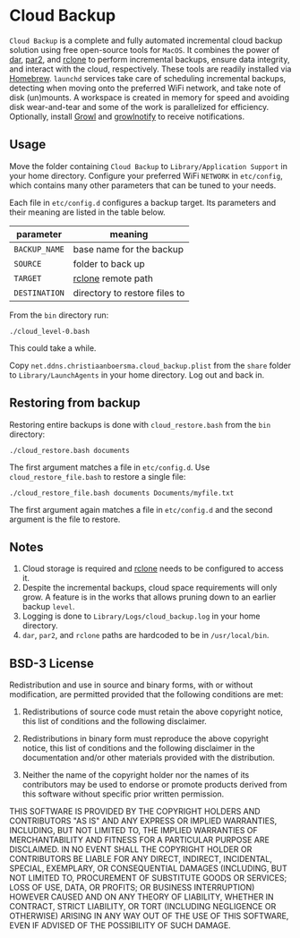 # Cloud Backup

`Cloud Backup` is a complete and fully automated incremental cloud backup solution using free open-source tools for `MacOS`. It combines the power of [dar](http://dar.linux.free.fr), [par2](http://parchive.sourceforge.net), and [rclone](https://rclone.org) to perform incremental backups, ensure data integrity, and interact with the cloud, respectively. These tools are readily installed via [Homebrew](https://brew.sh). `launchd` services take care of scheduling incremental backups, detecting when moving onto the preferred WiFi network, and take note of disk (un)mounts. A workspace is created in memory for speed and avoiding disk wear-and-tear and some of the work is parallelized for efficiency. Optionally, install [Growl](https://github.com/growl/growl/tags) and [growlnotify](https://github.com/growl/growl/tags) to receive notifications.

## Usage

Move the folder containing `Cloud Backup` to `Library/Application Support` in your home directory. Configure your preferred WiFi `NETWORK` in `etc/config`, which contains many other parameters that can be tuned to your needs.

Each file in `etc/config.d` configures a backup target. Its parameters and their meaning are listed in the table below.

|parameter|meaning|
--------|-----
|`BACKUP_NAME`|base name for the backup|
|`SOURCE`|folder to back up|
|`TARGET`|[rclone](https://rclone.org) remote path|
|`DESTINATION`| directory to restore files to|

From the `bin` directory run:

```shell
./cloud_level-0.bash
```

This could take a while.

Copy `net.ddns.christiaanboersma.cloud_backup.plist` from the `share` folder to `Library/LaunchAgents` in your home directory. Log out and back in.

## Restoring from backup

Restoring entire backups is done with `cloud_restore.bash` from the `bin` directory:

```shell
./cloud_restore.bash documents
```

The first argument matches a file in `etc/config.d`. Use `cloud_restore_file.bash` to restore a single file:

```shell
./cloud_restore_file.bash documents Documents/myfile.txt
```

The first argument again matches a file in `etc/config.d` and the second argument is the file to restore.

## Notes

1. Cloud storage is required and [rclone](https://rclone.org) needs to be configured to access it.
2. Despite the incremental backups, cloud space requirements will only grow. A feature is in the works that allows pruning down to an earlier backup `level`.
3. Logging is done to `Library/Logs/cloud_backup.log` in your home directory.
4. `dar`, `par2`, and `rclone` paths are hardcoded to be in  `/usr/local/bin`.

## BSD-3 License

Redistribution and use in source and binary forms, with or without modification, are permitted provided that the following conditions are met:

1. Redistributions of source code must retain the above copyright notice, this list of conditions and the following disclaimer.

2. Redistributions in binary form must reproduce the above copyright notice, this list of conditions and the following disclaimer in the documentation and/or other materials provided with the distribution.

3. Neither the name of the copyright holder nor the names of its contributors may be used to endorse or promote products derived from this software without specific prior written permission.

THIS SOFTWARE IS PROVIDED BY THE COPYRIGHT HOLDERS AND CONTRIBUTORS "AS IS" AND ANY EXPRESS OR IMPLIED WARRANTIES, INCLUDING, BUT NOT LIMITED TO, THE IMPLIED WARRANTIES OF MERCHANTABILITY AND FITNESS FOR A PARTICULAR PURPOSE ARE DISCLAIMED. IN NO EVENT SHALL THE COPYRIGHT HOLDER OR CONTRIBUTORS BE LIABLE FOR ANY DIRECT, INDIRECT, INCIDENTAL, SPECIAL, EXEMPLARY, OR CONSEQUENTIAL DAMAGES (INCLUDING, BUT NOT LIMITED TO, PROCUREMENT OF SUBSTITUTE GOODS OR SERVICES; LOSS OF USE, DATA, OR PROFITS; OR BUSINESS INTERRUPTION) HOWEVER CAUSED AND ON ANY THEORY OF LIABILITY, WHETHER IN CONTRACT, STRICT LIABILITY, OR TORT (INCLUDING NEGLIGENCE OR OTHERWISE) ARISING IN ANY WAY OUT OF THE USE OF THIS SOFTWARE, EVEN IF ADVISED OF THE POSSIBILITY OF SUCH DAMAGE.

